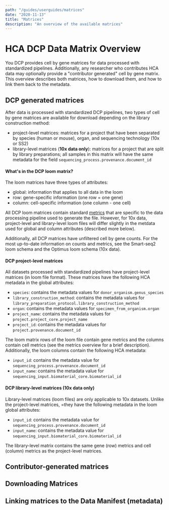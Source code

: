 ```yaml
---
path: "/guides/userguides/matrices"
date: "2020-11-13"
title: "Matrices"
description: "An overview of the available matrices"
---
```


# HCA DCP Data Matrix Overview

You DCP provides cell by gene matrices for data processed with standardized pipelines. Additionally, any researcher who contributes HCA data may optionally provide a "contributor generated" cell by gene matrix. This overview describes both matrices, how to download them, and how to link them back to the metadata.

## DCP generated matrices
After data is processed with standardized DCP pipelines, two types of cell by gene matrices are available for download depending on the library construction method:
-  project-level matrices: matrices for a project that have been separated by species (human or mouse), organ, and sequencing technology (10x or SS2) 
-  library-level matrices (**10x data only**): matrices for a project that are split by library preparations; all samples in this matrix will have the same metadata for the field `sequencing_process.provenance.document_id` 

#### What's in the DCP loom matrix? 

The loom matrices have three types of attributes:
- global: information that applies to all data in the loom
- row: gene-specific information (one row = one gene)
- column: cell-specific information (one column - one cell)

All DCP loom matrices contain standard [metrics](/pipelines/hca-pipelines/data-processing-pipelines/qc-metrics) that are specific to the data processing pipeline used to generate the file. However, for 10x data, project-level and library-level loom files will differ slightly in the metdata used for global and column attributes (described more below).

Additionally, all DCP matrices have unfiltered cell by gene counts. For the most up-to-date information on counts and metrics, see the Smart-seq2 loom schema and the Optimus loom schema (10x data).

#### DCP project-level matrices
All datasets processed with standardized pipelines have project-level matrices (in loom file format). These matrices have the following HCA metadata in the global attributes:
- `species`: contains the metadata values for `donor_organism.genus_species`
- `library_construction_method`: contains the metadata values for `library_preparation_protocol.library_construction_method`
- `organ`: contains the metadata values for `specimen_from_organism.organ`	
- `project_name`: contains the metadata values for `project.project_core.project_name`
- `project_id`: contains the metadata values for `project.provenance.document_id`


The loom matrix rows of the loom file contain gene metrics and the columns contain cell metrics (see the metrics overview for a brief description). Additionally, the loom columns contain the following HCA metadata:
- `input_id`: contains the metadata value for  `sequencing_process.provenance.document_id` 
- `input_name`: contains the metadata value for `sequencing_input.biomaterial_core.biomaterial_id`
 


#### DCP library-level matrices (10x data only)
Library-level matrices (loom files) are only applicable to 10x datasets. Unlike the project-level matrices, =they have the following metadata in the loom global attributes:
- `input_id`: contains the metadata value for  `sequencing_process.provenance.document_id`  
- `input_name`: contains the metadata value for `sequencing_input.biomaterial_core.biomaterial_id`

The library-level matrix contains the same gene (row) metrics and cell (column) metrics as the project-level matrices. 


## Contributor-generated matrices

## Downloading Matrices

## Linking matrices to the Data Manifest (metadata)